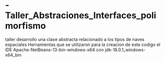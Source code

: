 # -Taller_Abstraciones_Interfaces_polimorfismo

taller  desarrollo una clase abstracta relacionado a los tipos de naves espaciales
Herramientas que se utilizaron para la creacion de este codigo el IDE Apache-NetBeans-13-bin-windows-x64 con jdk-18.0.1_windows-x64_bin
